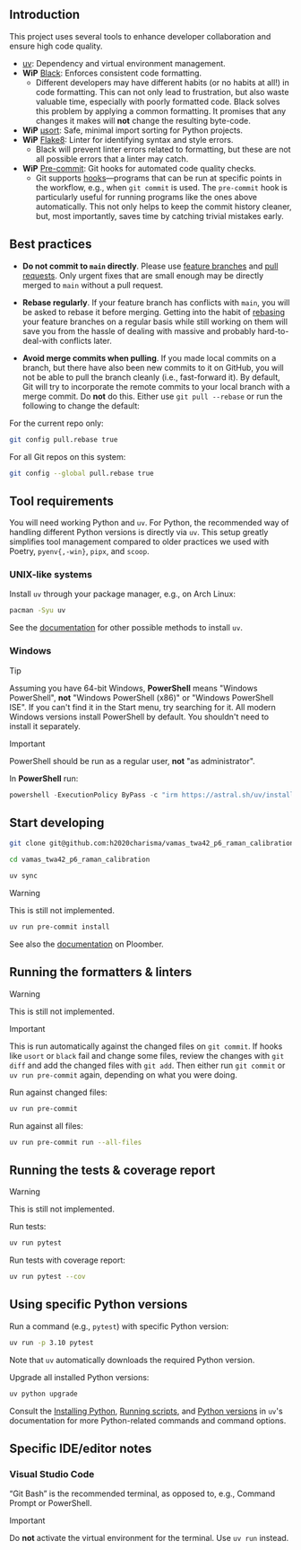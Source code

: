 ## Introduction

This project uses several tools to enhance developer collaboration and ensure high code quality.

- [uv](https://github.com/astral-sh/uv): Dependency and virtual environment management.
- **WiP** [Black](https://github.com/psf/black): Enforces consistent code formatting.
  - Different developers may have different habits (or no habits at all!) in code formatting. This can not only lead to frustration, but also waste valuable time, especially with poorly formatted code. Black solves this problem by applying a common formatting. It promises that any changes it makes will **not** change the resulting byte-code.
- **WiP** [µsort](https://github.com/facebook/usort): Safe, minimal import sorting for Python projects.
- **WiP** [Flake8](https://flake8.pycqa.org/): Linter for identifying syntax and style errors.
  - Black will prevent linter errors related to formatting, but these are not all possible errors that a linter may catch.
- **WiP** [Pre-commit](https://pre-commit.com/): Git hooks for automated code quality checks.
  - Git supports [hooks](https://git-scm.com/docs/githooks)—programs that can be run at specific points in the workflow, e.g., when `git commit` is used. The `pre-commit` hook is particularly useful for running programs like the ones above automatically. This not only helps to keep the commit history cleaner, but, most importantly, saves time by catching trivial mistakes early.

## Best practices

- **Do not commit to `main` directly**. Please use [feature branches](https://www.atlassian.com/git/tutorials/comparing-workflows/feature-branch-workflow) and [pull requests](https://help.github.com/articles/about-pull-requests/). Only urgent fixes that are small enough may be directly merged to `main` without a pull request.

- **Rebase regularly**. If your feature branch has conflicts with `main`, you will be asked to rebase it before merging. Getting into the habit of [rebasing](https://git-scm.com/docs/git-rebase) your feature branches on a regular basis while still working on them will save you from the hassle of dealing with massive and probably hard-to-deal-with conflicts later.

- **Avoid merge commits when pulling**. If you made local commits on a branch, but there have also been new commits to it on GitHub, you will not be able to pull the branch cleanly (i.e., fast-forward it). By default, Git will try to incorporate the remote commits to your local branch with a merge commit. Do **not** do this. Either use `git pull --rebase` or run the following to change the default:

For the current repo only:
```sh
git config pull.rebase true
```

For all Git repos on this system:
```sh
git config --global pull.rebase true
```

## Tool requirements

You will need working Python and `uv`. For Python, the recommended way of handling different Python versions is directly via `uv`. This setup greatly simplifies tool management compared to older practices we used with Poetry, `pyenv{,-win}`, `pipx`, and `scoop`.

### UNIX-like systems

Install `uv` through your package manager, e.g., on Arch Linux:
```sh
pacman -Syu uv
```

See the [documentation](https://docs.astral.sh/uv/getting-started/installation/) for other possible methods to install `uv`.

### Windows

> [!TIP]
> Assuming you have 64-bit Windows, **PowerShell** means "Windows PowerShell", **not** "Windows PowerShell (x86)" or "Windows PowerShell ISE". If you can't find it in the Start menu, try searching for it. All modern Windows versions install PowerShell by default. You shouldn't need to install it separately.

> [!IMPORTANT]
> PowerShell should be run as a regular user, **not** "as administrator".

In **PowerShell** run:
```powershell
powershell -ExecutionPolicy ByPass -c "irm https://astral.sh/uv/install.ps1 | iex"
```

## Start developing

```sh
git clone git@github.com:h2020charisma/vamas_twa42_p6_raman_calibration.git
```
```sh
cd vamas_twa42_p6_raman_calibration
```
```sh
uv sync
```

> [!WARNING]
> This is still not implemented.
```sh
uv run pre-commit install
```

See also the [documentation](https://docs.ploomber.io/en/latest/) on Ploomber.

## Running the formatters & linters

> [!WARNING]
> This is still not implemented.

> [!IMPORTANT]
> This is run automatically against the changed files on `git commit`. If hooks like `usort` or `black` fail and change some files, review the changes with `git diff` and add the changed files with `git add`. Then either run `git commit` or `uv run pre-commit` again, depending on what you were doing.

Run against changed files:
```sh
uv run pre-commit
```

Run against all files:
```sh
uv run pre-commit run --all-files
```

## Running the tests & coverage report

> [!WARNING]
> This is still not implemented.

Run tests:
```sh
uv run pytest
```

Run tests with coverage report:
```sh
uv run pytest --cov
```

## Using specific Python versions

Run a command (e.g., `pytest`) with specific Python version:
```sh
uv run -p 3.10 pytest
```

Note that `uv` automatically downloads the required Python version.

Upgrade all installed Python versions:
```sh
uv python upgrade
```

Consult the [Installing Python](https://docs.astral.sh/uv/guides/install-python/), [Running scripts](https://docs.astral.sh/uv/guides/scripts/), and [Python versions](https://docs.astral.sh/uv/concepts/python-versions/) in `uv`'s documentation for more Python-related commands and command options.

## Specific IDE/editor notes

### Visual Studio Code

“Git Bash” is the recommended terminal, as opposed to, e.g., Command Prompt or PowerShell.

> [!IMPORTANT]
> Do **not** activate the virtual environment for the terminal. Use `uv run` instead.
